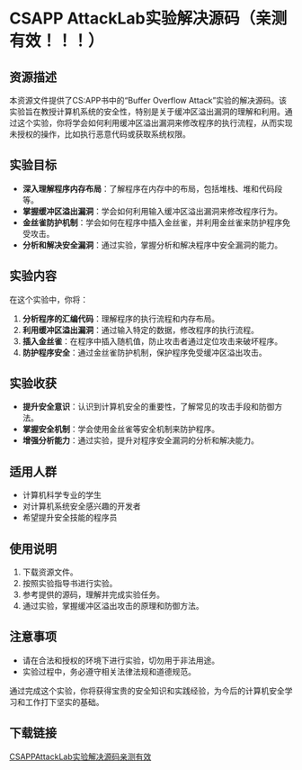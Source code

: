# CSAPP AttackLab实验解决源码（亲测有效！！！）

## 资源描述

本资源文件提供了CS:APP书中的“Buffer Overflow Attack”实验的解决源码。该实验旨在教授计算机系统的安全性，特别是关于缓冲区溢出漏洞的理解和利用。通过这个实验，你将学会如何利用缓冲区溢出漏洞来修改程序的执行流程，从而实现未授权的操作，比如执行恶意代码或获取系统权限。

## 实验目标

- **深入理解程序内存布局**：了解程序在内存中的布局，包括堆栈、堆和代码段等。
- **掌握缓冲区溢出漏洞**：学会如何利用输入缓冲区溢出漏洞来修改程序行为。
- **金丝雀防护机制**：学会如何在程序中插入金丝雀，并利用金丝雀来防护程序免受攻击。
- **分析和解决安全漏洞**：通过实验，掌握分析和解决程序中安全漏洞的能力。

## 实验内容

在这个实验中，你将：

1. **分析程序的汇编代码**：理解程序的执行流程和内存布局。
2. **利用缓冲区溢出漏洞**：通过输入特定的数据，修改程序的执行流程。
3. **插入金丝雀**：在程序中插入随机值，防止攻击者通过定位攻击来破坏程序。
4. **防护程序安全**：通过金丝雀防护机制，保护程序免受缓冲区溢出攻击。

## 实验收获

- **提升安全意识**：认识到计算机安全的重要性，了解常见的攻击手段和防御方法。
- **掌握安全机制**：学会使用金丝雀等安全机制来防护程序。
- **增强分析能力**：通过实验，提升对程序安全漏洞的分析和解决能力。

## 适用人群

- 计算机科学专业的学生
- 对计算机系统安全感兴趣的开发者
- 希望提升安全技能的程序员

## 使用说明

1. 下载资源文件。
2. 按照实验指导书进行实验。
3. 参考提供的源码，理解并完成实验任务。
4. 通过实验，掌握缓冲区溢出攻击的原理和防御方法。

## 注意事项

- 请在合法和授权的环境下进行实验，切勿用于非法用途。
- 实验过程中，务必遵守相关法律法规和道德规范。

通过完成这个实验，你将获得宝贵的安全知识和实践经验，为今后的计算机安全学习和工作打下坚实的基础。

## 下载链接

[CSAPPAttackLab实验解决源码亲测有效](https://pan.quark.cn/s/c68679061a8e)